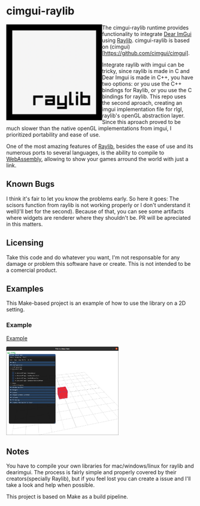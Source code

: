 # cimgui-raylib

<img align="left" src="./assets/raylib_logo.png" width="256">

The cimgui-raylib runtime provides functionality to integrate [Dear ImGui](https://github.com/ocornut/imgui) using [Raylib](https://www.raylib.com/). cimgui-raylib is based on (cimgui)[https://github.com/cimgui/cimgui].

Integrate raylib with imgui can be tricky, since raylib is made in C and Dear Imgui is made in C++, you have two options: or you use the C++ bindings for Raylib, or you use the C bindings for raylib. This repo uses the second aproach, creating an imgui implementation file for rlgl, raylib's openGL abstraction layer. Since this aproach proved to be much slower than the native openGL implementations from imgui, I prioritized portability and ease of use.

One of the most amazing features of [Raylib](https://www.raylib.com/), besides the ease of use and its numerous ports to several languages, is the ability to compile to [WebAssembly](https://webassembly.org/), allowing to show your games arround the world with just a link.

## Known Bugs
I think it's fair to let you know the problems early. So here it goes: The scisors function from raylib is not working properly or I don't understand it well(I'll bet for the second). Because of that, you can see some artifacts where widgets are renderer where they shouldn't be. PR will be apreciated in this matters.

## Licensing
Take this code and do whatever you want, I'm not responsable for any damage or problem this software have or create. This is not intended to be a comercial product.

## Examples

This Make-based project is an example of how to use the library on a 2D setting.

### Example
[Example](https://htmlpreview.github.io/?https://github.com/WEREMSOFT/c99-raylib-cimgui-template/blob/master/html/main.html)

<img src="./doc_images/example.png" width="300">

## Notes

You have to compile your own libraries for mac/windows/linux for raylib and dearimgui. The process is fairly simple and properly covered by their creators(specially Raylib), but if you feel lost you can create a issue and I'll take a look and help when possible.

This project is based on Make as a build pipeline.
